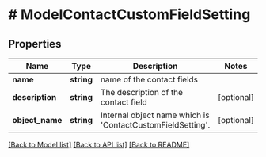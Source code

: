 # # ModelContactCustomFieldSetting

## Properties

Name | Type | Description | Notes
------------ | ------------- | ------------- | -------------
**name** | **string** | name of the contact fields |
**description** | **string** | The description of the contact field | [optional]
**object_name** | **string** | Internal object name which is &#39;ContactCustomFieldSetting&#39;. | [optional]

[[Back to Model list]](../../README.md#models) [[Back to API list]](../../README.md#endpoints) [[Back to README]](../../README.md)
